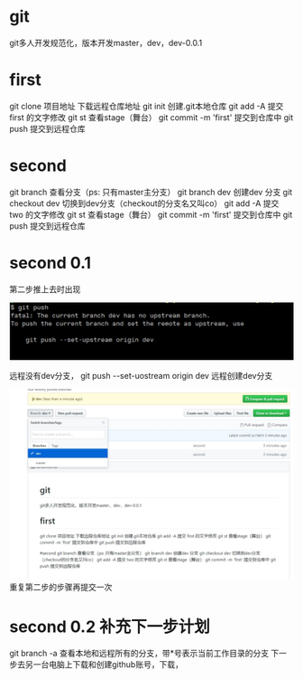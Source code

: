 # git
git多人开发规范化，版本开发master，dev，dev-0.0.1

# first
git clone 项目地址  下载远程仓库地址
git init    创建.git本地仓库
git add -A 提交 first 的文字修改
git st 查看stage（舞台）
git commit -m 'first' 提交到仓库中
git push 提交到远程仓库

# second
git branch   查看分支（ps: 只有master主分支）
git branch dev  创建dev 分支 
git checkout dev 切换到dev分支（checkout的分支名又叫co）
git add -A 提交 two 的文字修改
git st 查看stage（舞台）
git commit -m 'first' 提交到仓库中
git push 提交到远程仓库

# second 0.1
第二步推上去时出现

![](./_image/2018-06-27-17-39-09.jpg)

远程没有dev分支，
git push --set-uostream origin dev 
远程创建dev分支

![](./_image/2018-06-27-17-40-27.jpg)
重复第二步的步骤再提交一次

# second 0.2 补充下一步计划
git branch -a   查看本地和远程所有的分支，带*号表示当前工作目录的分支
下一步去另一台电脑上下载和创建github账号，下载，


